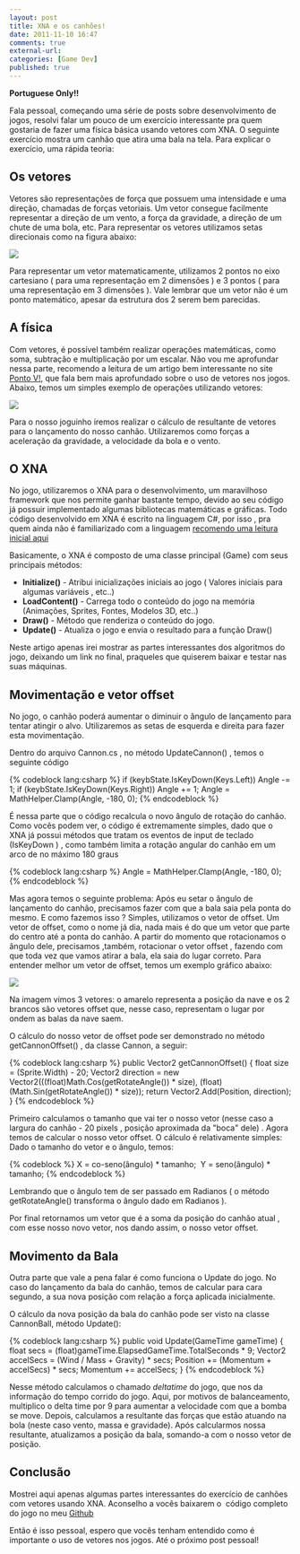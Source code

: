```yaml
---
layout: post
title: XNA e os canhões!
date: 2011-11-10 16:47
comments: true
external-url:
categories: [Game Dev]
published: true
---
```

__Portuguese Only!!__

Fala pessoal, começando uma série de posts sobre desenvolvimento de jogos, resolvi falar um pouco de um exercício interessante pra quem gostaria de fazer uma física básica usando vetores com XNA. O seguinte exercício mostra um canhão que atira uma bala na tela. Para explicar o exercício, uma rápida teoria:

## Os vetores

Vetores são representações de força que possuem uma intensidade e uma direção, chamadas de forças vetoriais. Um vetor consegue facilmente representar a direção de um vento, a força da gravidade, a direção de um chute de uma bola, etc. Para representar os vetores utilizamos setas direcionais como na figura abaixo:

![](http://img441.imageshack.us/img441/4726/vetoresequipolentes.png)

Para representar um vetor matematicamente, utilizamos 2 pontos no eixo cartesiano ( para uma representação em 2 dimensões ) e 3 pontos ( para uma representação em 3 dimensões ). Vale lembrar que um vetor não é um ponto matemático, apesar da estrutura dos 2 serem bem parecidas.

## A física

Com vetores, é possível também realizar operações matemáticas, como soma, subtração e multiplicação por um escalar. Não vou me aprofundar nessa parte, recomendo a leitura de um artigo bem interessante no site [Ponto V!](http://www.pontov.com.br/site/arquitetura/54-matematica-e-fisica/132-o-uso-de-vetores-nos-jogos), que fala bem mais aprofundado sobre o uso de vetores nos jogos. Abaixo, temos um simples exemplo de operações utilizando vetores:

![](http://www.physicsmynd.com/wp-content/uploads/2010/09/Vector-add1.png)

Para o nosso joguinho iremos realizar o cálculo de resultante de vetores para o lançamento do nosso canhão. Utilizaremos como forças a aceleração da gravidade, a velocidade da bola e o vento.

## O XNA

No jogo, utilizaremos o XNA para o desenvolvimento, um maravilhoso framework que nos permite ganhar bastante tempo, devido ao seu código já possuir implementado algumas bibliotecas matemáticas e gráficas. Todo código desenvolvido em XNA é escrito na linguagem C#, por isso , pra quem ainda não é familiarizado com a linguagem [recomendo uma leitura inicial aqui](http://msdn.microsoft.com/en-us/vcsharp/aa336809)

Basicamente, o XNA é composto de uma classe principal (Game) com seus principais métodos:

* __Initialize()__ - Atribui inicializações iniciais ao jogo ( Valores iniciais para algumas variáveis , etc..)
* __LoadContent()__ - Carrega todo o conteúdo do jogo na memória (Animações, Sprites, Fontes, Modelos 3D, etc..)
* __Draw()__ - Método que renderiza o conteúdo do jogo.
* __Update()__ - Atualiza o jogo e envia o resultado para a função Draw()

Neste artigo apenas irei mostrar as partes interessantes dos algoritmos do jogo, deixando um link no final, praqueles que quiserem baixar e testar nas suas máquinas.

## Movimentação e vetor offset

No jogo, o canhão poderá aumentar o diminuir o ângulo de lançamento para tentar atingir o alvo. Utilizaremos as setas de esquerda e direita para fazer esta movimentação.

Dentro do arquivo Cannon.cs , no método UpdateCannon() , temos o seguinte código

{% codeblock lang:csharp %}
if (keybState.IsKeyDown(Keys.Left))
   Angle -= 1;
if (keybState.IsKeyDown(Keys.Right))
   Angle += 1;
Angle = MathHelper.Clamp(Angle, -180, 0);
{% endcodeblock %}

É nessa parte que o código recalcula o novo ângulo de rotação do canhão. Como vocês podem ver, o código é extremamente simples, dado que o XNA já possui métodos que tratam os eventos de input de teclado (IsKeyDown ) , como também limita a rotação angular do canhão em um arco de no máximo 180 graus

{% codeblock lang:csharp %}
Angle = MathHelper.Clamp(Angle, -180, 0);
{% endcodeblock %}

Mas agora temos o seguinte problema: Após eu setar o ângulo de lançamento do canhão, precisamos fazer com que a bala saia pela ponta do mesmo. E como fazemos isso ? Simples, utilizamos o vetor de offset. 
Um vetor de offset, como o nome já dia, nada mais é do que um vetor que parte do centro até a ponta do canhão. 
A partir do momento que rotacionamos o ângulo dele, precisamos ,também, rotacionar o vetor offset , fazendo com que toda vez que vamos atirar a bala, ela saia do lugar correto. Para entender melhor um vetor de offset, temos um exemplo gráfico abaixo:

![](http://www.pontov.com.br/site//images/stories/artigos/6.png) 

Na imagem vimos 3 vetores: o amarelo representa a posição da nave e os 2 brancos são vetores offset que, nesse caso, representam o lugar por ondem as balas da nave saem.

O cálculo do nosso vetor de offset pode ser demonstrado no método getCannonOffset() , da classe Cannon, a seguir:

{% codeblock lang:csharp %}
public Vector2 getCannonOffset()
{
  float size = (Sprite.Width) - 20;
  Vector2 direction = new Vector2(((float)Math.Cos(getRotateAngle()) * size), (float)(Math.Sin(getRotateAngle()) * size));
  return Vector2.Add(Position, direction);
}
{% endcodeblock %}

Primeiro calculamos o tamanho que vai ter o nosso vetor (nesse caso a largura do canhão - 20 pixels , posição aproximada da "boca" dele) . Agora temos de calcular o nosso vetor offset. O cálculo é relativamente simples: Dado o tamanho do vetor e o ângulo, temos:

{% codeblock %}
X = co-seno(ângulo) * tamanho; 
Y = seno(ângulo) * tamanho;
{% endcodeblock %}

Lembrando que o ângulo tem de ser passado em Radianos ( o método getRotateAngle() transforma o ângulo dado em Radianos ).

Por final retornamos um vetor que é a soma da posição do canhão atual , com esse nosso novo vetor, nos dando assim, o nosso vetor offset.

## Movimento da Bala

Outra parte que vale a pena falar é como funciona o Update do jogo. No caso do lançamento da bala do canhão, temos de calcular para cara segundo, a sua nova posição com relação a força aplicada inicialmente.

O cálculo da nova posição da bala do canhão pode ser visto na classe CannonBall, método Update():

{% codeblock lang:csharp %}
public void Update(GameTime gameTime)
{
	float secs = (float)gameTime.ElapsedGameTime.TotalSeconds * 9;
	Vector2 accelSecs = (Wind / Mass + Gravity) * secs;
	Position += (Momentum + accelSecs) * secs;
	Momentum += accelSecs;
}
{% endcodeblock %}

Nesse método calculamos o chamado *deltatime* do jogo, que nos da informação do tempo corrido do jogo. Aqui, por motivos de balanceamento, multiplico o delta time por 9 para aumentar a velocidade com que a bomba se move. 
Depois, calculamos a resultante das forças que estão atuando na bola (neste caso vento, massa e gravidade). Após calcularmos nossa resultante, atualizamos a posição da bala, somando-a com o nosso vetor de posição.

## Conclusão

Mostrei aqui apenas algumas partes interessantes do exercício de canhões com vetores usando XNA. Aconselho a vocês baixarem o  código completo do jogo no meu [Github](http://github.com/ellisonleao/Xna-Cannon)

Então é isso pessoal, espero que vocês tenham entendido como é importante o uso de vetores nos jogos. Até o próximo post pessoal!
